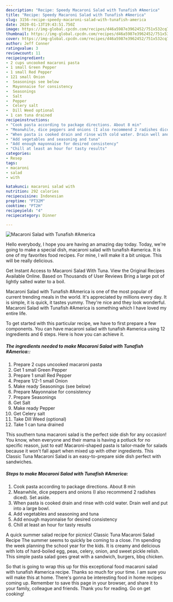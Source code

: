 ```yaml
---
description: "Recipe: Speedy Macaroni Salad with Tunafish #America"
title: "Recipe: Speedy Macaroni Salad with Tunafish #America"
slug: 3156-recipe-speedy-macaroni-salad-with-tunafish-america
date: 2020-01-13T19:43:51.750Z
image: https://img-global.cpcdn.com/recipes/d46a5987e3962452/751x532cq70/macaroni-salad-with-tunafish-america-recipe-main-photo.jpg
thumbnail: https://img-global.cpcdn.com/recipes/d46a5987e3962452/751x532cq70/macaroni-salad-with-tunafish-america-recipe-main-photo.jpg
cover: https://img-global.cpcdn.com/recipes/d46a5987e3962452/751x532cq70/macaroni-salad-with-tunafish-america-recipe-main-photo.jpg
author: Jeff Conner
ratingvalue: 3
reviewcount: 11
recipeingredient:
- 2 cups uncooked macaroni pasta
- 1 small Green Pepper
- 1 small Red Pepper
- 121 small Onion
-  Seasonings see below
-  Mayonnaise for consistency
-  Seasonings
-  Salt
-  Pepper
-  Celery salt
-  Dill Weed optional
- 1 can tuna drained
recipeinstructions:
- "Cook pasta according to package directions. About 8 min"
- "Meanwhile, dice peppers and onions (I also recommend 2 radishes diced). Set aside."
- "When pasta is cooked drain and rinse with cold water. Drain well and put into a large bowl."
- "Add vegetables and seasoning and tuna"
- "Add enough mayonnaise for desired consistency"
- "Chill at least an hour for tasty results"
categories:
- Resep
tags:
- macaroni
- salad
- with

katakunci: macaroni salad with
nutrition: 292 calories
recipecuisine: Indonesian
preptime: "PT32M"
cooktime: "PT2H"
recipeyield: "4"
recipecategory: Dinner

---
```



![Macaroni Salad with Tunafish #America](https://img-global.cpcdn.com/recipes/d46a5987e3962452/751x532cq70/macaroni-salad-with-tunafish-america-recipe-main-photo.jpg)

Hello everybody, I hope you are having an amazing day today. Today, we're going to make a special dish, macaroni salad with tunafish #america. It is one of my favorites food recipes. For mine, I will make it a bit unique. This will be really delicious.

Get Instant Access to Macaroni Salad With Tuna. View the Original Recipes Available Online. Based on Thousands of User Reviews Bring a large pot of lightly salted water to a boil.

Macaroni Salad with Tunafish #America is one of the most popular of current trending meals in the world. It's appreciated by millions every day. It is simple, it is quick, it tastes yummy. They're nice and they look wonderful. Macaroni Salad with Tunafish #America is something which I have loved my entire life.


To get started with this particular recipe, we have to first prepare a few components. You can have macaroni salad with tunafish #america using 12 ingredients and 6 steps. Here is how you can achieve it.

##### The ingredients needed to make Macaroni Salad with Tunafish #America::

1. Prepare 2 cups uncooked macaroni pasta
1. Get 1 small Green Pepper
1. Prepare 1 small Red Pepper
1. Prepare 1/2-1 small Onion
1. Make ready  Seasonings (see below)
1. Prepare  Mayonnaise for consistency
1. Prepare  Seasonings
1. Get  Salt
1. Make ready  Pepper
1. Get  Celery salt
1. Take  Dill Weed (optional)
1. Take 1 can tuna drained


This southern tuna macaroni salad is the perfect side dish for any occasion! You know, when everyone and their mama is having a potluck for no specific reason, just to eat! Macaroni-shaped pasta is tailor-made for salads because it won&#39;t fall apart when mixed up with other ingredients. This Classic Tuna Macaroni Salad is an easy-to-prepare side dish perfect with sandwiches. 

##### Steps to make Macaroni Salad with Tunafish #America:

1. Cook pasta according to package directions. About 8 min
1. Meanwhile, dice peppers and onions (I also recommend 2 radishes diced). Set aside.
1. When pasta is cooked drain and rinse with cold water. Drain well and put into a large bowl.
1. Add vegetables and seasoning and tuna
1. Add enough mayonnaise for desired consistency
1. Chill at least an hour for tasty results


A quick summer salad recipe for picnics! Classic Tuna Macaroni Salad Recipe The summer seems to quickly be coming to a close. I&#39;m spending the week planning the school year for the kids. It is creamy and delicious with lots of hard-boiled egg, peas, celery, onion, and sweet pickle relish. This simple pasta salad goes great with a sandwich, burgers, bbq chicken. 

So that is going to wrap this up for this exceptional food macaroni salad with tunafish #america recipe. Thanks so much for your time. I am sure you will make this at home. There's gonna be interesting food in home recipes coming up. Remember to save this page in your browser, and share it to your family, colleague and friends. Thank you for reading. Go on get cooking!
